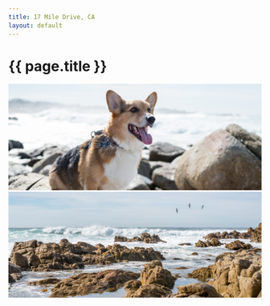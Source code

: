 ```yaml
---
title: 17 Mile Drive, CA
layout: default
---
```


# {{ page.title }}

<img src="17-01.jpg"><br/>
<img src="17-02.jpg">
